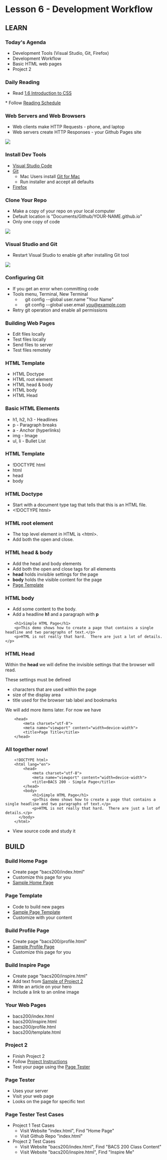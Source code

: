 # Lesson 6 - Development Workflow


## LEARN

### Today's Agenda
* Development Tools (Visual Studio, Git, Firefox)
* Development Workflow
* Basic HTML web pages
* Project 2


### Daily Reading

* Read <a target="_blank" 
href="https://learn.zybooks.com/zybook/UNCOBACS200SeamanFall2021/chapter/1/section/6">
1.6 Introduction to CSS
</a>
* Follow <a target="_blank" href="/course/bacs200/docs/ZybooksReading">Reading Schedule</a>


### Web Servers and Web Browsers
* Web clients make HTTP Requests  - phone, and laptop
* Web servers create HTTP Responses - your Github Pages site

![](img/WebServer.png)


### Install Dev Tools
* [Visual Studio Code](https://code.visualstudio.com/) 
* [Git](https://git-scm.com/)
    * Mac Users install [Git for Mac](https://sourceforge.net/projects/git-osx-installer/files/latest/download)
    * Run installer and accept all defaults
* [Firefox](https://www.mozilla.org/en-US/firefox/new/)


### Clone Your Repo
* Make a copy of your repo on your local computer
* Default location is "Documents/Github/YOUR-NAME.github.io"
* Only one copy of code

![](img/vs-open.png)


### Visual Studio and Git
* Restart Visual Studio to enable git after installing Git tool

![](img/vs-git.png)


### Configuring Git
* If you get an error when committing code
* Tools menu, Terminal, New Terminal
    -     git config --global user.name "Your Name"
    -     git config --global user.email you@example.com
* Retry git operation and enable all permissions


### Building Web Pages
* Edit files locally
* Test files locally
* Send files to server
* Test files remotely


### HTML Template
* HTML Doctype
* HTML root element
* HTML head & body
* HTML body
* HTML Head


### Basic HTML Elements
* h1, h2, h3 - Headlines
* p - Paragraph breaks
* a - Anchor (hyperlinks)
* img - Image 
* ul, li - Bullet List 


### HTML Template
* !DOCTYPE html
* html
* head
* body


### HTML Doctype
* Start with a document type tag that tells that this is an HTML file.
* &lt;!DOCTYPE html&gt;


### HTML root element
* The top level element in HTML is &lt;html&gt;.   
* Add both the open and close.


### HTML head & body
* Add the head and body elements
* Add both the open and close tags for all elements
* **head** holds invisible settings for the page
* **body** holds the visible content for the page
* [Page Template](https://mark-seaman.github.io/bacs200/week2/template.html)


### HTML body

* Add some content to the body.
* Add a headline **h1** and a paragraph with **p**

```
    <h1>Simple HTML Page</h1>
    <p>This demo shows how to create a page that contains a single headline and two paragraphs of text.</p>
    <p>HTML is not really that hard.  There are just a lot of details.</p>
```


### HTML Head

Within the **head** we will define the invisible settings that the browser will read.

These settings must be defined

* characters that are used within the page
* size of the display area
* title used for the browser tab label and bookmarks

We will add more items later.  For now we have

```
    <head>
        <meta charset="utf-8">
        <meta name="viewport" content="width=device-width">
        <title>Page Title</title>
    </head>
```


### All together now!

```
    <!DOCTYPE html>
    <html lang="en">
        <head>
            <meta charset="utf-8">
            <meta name="viewport" content="width=device-width">
            <title>BACS 200 - Simple Page</title>
        </head>
        <body>
            <h1>Simple HTML Page</h1>
            <p>This demo shows how to create a page that contains a single headline and two paragraphs of text.</p>
            <p>HTML is not really that hard.  There are just a lot of details.</p>
      </body>
    </html>
```

* View source code and study it



## BUILD

### Build Home Page
* Create page "bacs200/index.html"
* Customize this page for you
* [Sample Home Page](https://mark-seaman.github.io/bacs200/week2/index.html)


### Page Template
* Code to build new pages
* [Sample Page Template](https://mark-seaman.github.io/bacs200/week2/template.html)
* Customize with your content


### Build Profile Page
* Create page "bacs200/profile.html"
* [Sample Profile Page](https://mark-seaman.github.io/bacs200/week2/profile.html)
* Customize this page for you


### Build Inspire Page
* Create page "bacs200/inspire.html"
* Add text from [Sample of Project 2](https://mark-seaman.github.io/bacs200/week2/inspire.html)
* Write an article on your hero 
* Include a link to an online image


### Your Web Pages
* bacs200/index.html
* bacs200/inspire.html
* bacs200/profile.html
* bacs200/template.html


### Project 2
* Finish Project 2
* Follow <a href="../project/02">Project Instructions</a>
* Test your page using the <a href="/student/bacs200/test">Page Tester</a>


### Page Tester
* Uses your server
* Visit your web page
* Looks on the page for specific text


### Page Tester Test Cases
* Project 1 Test Cases
    * Visit Website "index.html", Find "Home Page" 
    * Visit Github Repo "index.html"
* Project 2 Test Cases
    * Visit Website "bacs200/index.html", Find "BACS 200 Class Content" 
    * Visit Website "bacs200/inspire.html", Find "Inspire Me" 

